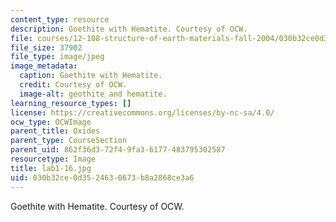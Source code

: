```yaml
---
content_type: resource
description: Goethite with Hematite. Courtesy of OCW.
file: courses/12-108-structure-of-earth-materials-fall-2004/030b32ce0d3524630673b8a2868ce3a6_lab1-16.jpg
file_size: 37902
file_type: image/jpeg
image_metadata:
  caption: Goethite with Hematite.
  credit: Courtesy of OCW.
  image-alt: geothite and hematite.
learning_resource_types: []
license: https://creativecommons.org/licenses/by-nc-sa/4.0/
ocw_type: OCWImage
parent_title: Oxides
parent_type: CourseSection
parent_uid: 862f36d3-72f4-9fa3-6177-483795302587
resourcetype: Image
title: lab1-16.jpg
uid: 030b32ce-0d35-2463-0673-b8a2868ce3a6
---
```

Goethite with Hematite. Courtesy of OCW.